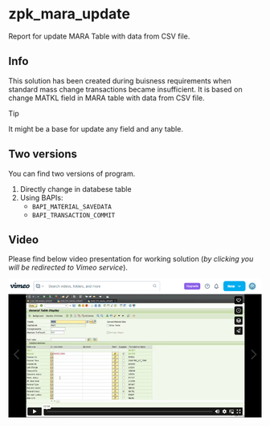 # zpk_mara_update

Report for update MARA Table with data from CSV file.

## Info
This solution has been created during buisness requirements when standard mass change transactions became insufficient. It is based on change MATKL field in MARA table with data from CSV file. 

> [!TIP]
> It might be a base for update any field and any table.

## Two versions
You can find two versions of program.
1. Directly change in databese table 
2. Using BAPIs:
    - `BAPI_MATERIAL_SAVEDATA`
    - `BAPI_TRANSACTION_COMMIT`

## Video
Please find below video presentation for working solution (*by clicking you will be redirected to Vimeo service*).

[![screen](https://github.com/jacekirlik/zpk_mara_update/blob/e09f4168981f697912332f895f7c6e4f93ac429d/screen.png)](https://vimeo.com/977685705)



